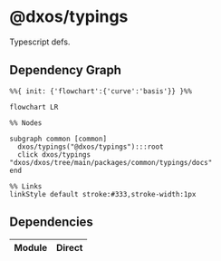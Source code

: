 # @dxos/typings

Typescript defs.

## Dependency Graph

```mermaid
%%{ init: {'flowchart':{'curve':'basis'}} }%%

flowchart LR

%% Nodes

subgraph common [common]
  dxos/typings("@dxos/typings"):::root
  click dxos/typings "dxos/dxos/tree/main/packages/common/typings/docs"
end

%% Links
linkStyle default stroke:#333,stroke-width:1px
```

## Dependencies

| Module | Direct |
|---|---|
